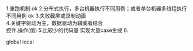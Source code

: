 1.重跑机制  ok
2.分布式执行，多台机器执行不同用例；或者单台机器多线程执行不同用例 ok
3.失败截屏或录制动画   
4.关键字驱动为主，数据驱动为辅或者结合  
	控件.操作(值)
5.比较少的代码量 实现大量case生成
6.

global  local